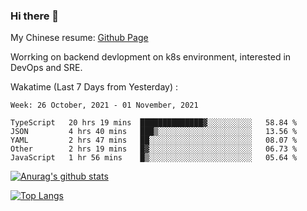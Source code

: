 ### Hi there 👋

My Chinese resume: [Github Page](https://spencercjh.github.io/resume/)

Worrking on backend devlopment on k8s environment, interested in DevOps and SRE.

Wakatime (Last 7 Days from Yesterday) :

<!--START_SECTION:waka-->
```text
Week: 26 October, 2021 - 01 November, 2021

TypeScript   20 hrs 19 mins  ██████████████▓░░░░░░░░░░   58.84 % 
JSON         4 hrs 40 mins   ███▒░░░░░░░░░░░░░░░░░░░░░   13.56 % 
YAML         2 hrs 47 mins   ██░░░░░░░░░░░░░░░░░░░░░░░   08.07 % 
Other        2 hrs 19 mins   █▓░░░░░░░░░░░░░░░░░░░░░░░   06.73 % 
JavaScript   1 hr 56 mins    █▒░░░░░░░░░░░░░░░░░░░░░░░   05.64 % 
```
<!--END_SECTION:waka-->

[![Anurag's github stats](https://github-readme-stats.vercel.app/api?username=spencercjh&theme=tokyonight&show_icons=true)](https://github.com/anuraghazra/github-readme-stats)

[![Top Langs](https://github-readme-stats.vercel.app/api/top-langs/?username=spencercjh&layout=compact&theme=tokyonight)](https://github.com/anuraghazra/github-readme-stats)
